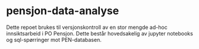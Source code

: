 # pensjon-data-analyse
Dette repoet brukes til versjonskontroll av en stor mengde ad-hoc innsiktsarbeid i PO Pensjon. Dette består hovedsakelig av jupyter notebooks og sql-spørringer mot PEN-databasen. 